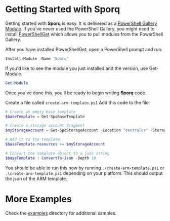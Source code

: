 # Getting Started with Sporq
Getting started with **Sporq** is easy.  It is delivered as a [PowerShell Gallery Module](https://www.powershellgallery.com/packages/Sporq).  If you've never used the PowerShell Gallery, you might need to install [PowerShellGet](https://docs.microsoft.com/en-us/powershell/scripting/gallery/installing-psget?view=powershell-6) which allows you to pull modules from the PowerShell Gallery.

After you have installed PowerShellGet, open a PowerShell prompt and run:
```powershell
Install-Module -Name 'Sporq'
```
If you'd like to see the module you just installed and the version, use Get-Module.
```powershell
Get-Module
```
Once you've done this, you'll be ready to begin writing **Sporq** code.

Create a file called ```create-arm-template.ps1```
Add this code to the file:
```powershell
# Create an empty base template
$baseTemplate = Get-SpqBaseTemplate

# Create a storage account fragment
$myStorageAccount = Get-SpqStorageAccount -Location "centralus" -StorageAccessTier "Standard_RAGRS" -StorageTier "Standard"

# Add it to the template
$baseTemplate.resources += $myStorageAccount

# Convert the template object to a json string
$baseTemplate | ConvertTo-Json -Depth 10
```

You should be able to run this now by running ```./create-arm-template.ps1``` or ```.\create-arm-template.ps1``` depending on your platform.
This should output the json of the ARM template.

# More Examples
Check the [examples](/examples) directory for additional samples.